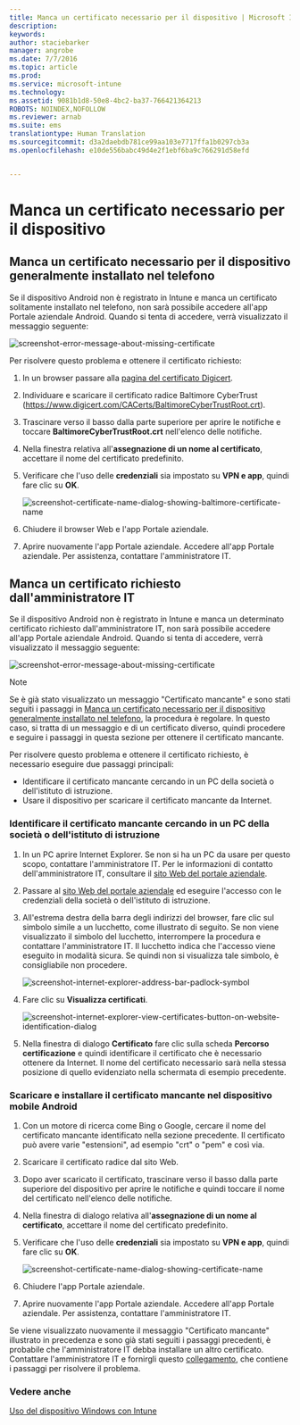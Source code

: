 ```yaml
---
title: Manca un certificato necessario per il dispositivo | Microsoft Intune
description: 
keywords: 
author: staciebarker
manager: angrobe
ms.date: 7/7/2016
ms.topic: article
ms.prod: 
ms.service: microsoft-intune
ms.technology: 
ms.assetid: 9081b1d8-50e8-4bc2-ba37-766421364213
ROBOTS: NOINDEX,NOFOLLOW
ms.reviewer: arnab
ms.suite: ems
translationtype: Human Translation
ms.sourcegitcommit: d3a2daebdb781ce99aa103e7717ffa1b0297cb3a
ms.openlocfilehash: e10de556babc49d4e2f1ebf6ba9c766291d58efd


---
```



# Manca un certificato necessario per il dispositivo


## Manca un certificato necessario per il dispositivo generalmente installato nel telefono
Se il dispositivo Android non è registrato in Intune e manca un certificato solitamente installato nel telefono, non sarà possibile accedere all'app Portale aziendale Android. Quando si tenta di accedere, verrà visualizzato il messaggio seguente:

![screenshot-error-message-about-missing-certificate](./media/andr-cert_install-1-cert_missing.png)

Per risolvere questo problema e ottenere il certificato richiesto:

1.  In un browser passare alla [pagina del certificato Digicert](https://www.digicert.com/digicert-root-certificates.htm).

2.  Individuare e scaricare il certificato radice Baltimore CyberTrust (https://www.digicert.com/CACerts/BaltimoreCyberTrustRoot.crt).

3.  Trascinare verso il basso dalla parte superiore per aprire le notifiche e toccare **BaltimoreCyberTrustRoot.crt** nell'elenco delle notifiche.

4.  Nella finestra relativa all'**assegnazione di un nome al certificato**, accettare il nome del certificato predefinito.

5. Verificare che l'uso delle **credenziali** sia impostato su **VPN e app**, quindi fare clic su **OK**.

    ![screenshot-certificate-name-dialog-showing-baltimore-certificate-name](./media/andr-cert_install-2-add_cert_name.png)

6. Chiudere il browser Web e l'app Portale aziendale.

7. Aprire nuovamente l'app Portale aziendale. Accedere all'app Portale aziendale. Per assistenza, contattare l'amministratore IT.

## Manca un certificato richiesto dall'amministratore IT
Se il dispositivo Android non è registrato in Intune e manca un determinato certificato richiesto dall'amministratore IT, non sarà possibile accedere all'app Portale aziendale Android. Quando si tenta di accedere, verrà visualizzato il messaggio seguente:

![screenshot-error-message-about-missing-certificate](./media/andr-cert_install-1-cert_missing.png)

>[!NOTE]
> Se è già stato visualizzato un messaggio "Certificato mancante" e sono stati seguiti i passaggi in [Manca un certificato necessario per il dispositivo generalmente installato nel telefono](#your-device-is-missing-a-certificate-that-usually-comes-installed-on-your-phone), la procedura è regolare. In questo caso, si tratta di un messaggio e di un certificato diverso, quindi procedere e seguire i passaggi in questa sezione per ottenere il certificato mancante.

Per risolvere questo problema e ottenere il certificato richiesto, è necessario eseguire due passaggi principali:

- Identificare il certificato mancante cercando in un PC della società o dell'istituto di istruzione.
- Usare il dispositivo per scaricare il certificato mancante da Internet.

### Identificare il certificato mancante cercando in un PC della società o dell'istituto di istruzione

1. In un PC aprire Internet Explorer. Se non si ha un PC da usare per questo scopo, contattare l'amministratore IT. Per le informazioni di contatto dell'amministratore IT, consultare il [sito Web del portale aziendale](http://portal.manage.microsoft.com).

2. Passare al [sito Web del portale aziendale](http://portal.manage.microsoft.com) ed eseguire l'accesso con le credenziali della società o dell'istituto di istruzione.

3. All'estrema destra della barra degli indirizzi del browser, fare clic sul simbolo simile a un lucchetto, come illustrato di seguito. Se non viene visualizzato il simbolo del lucchetto, interrompere la procedura e contattare l'amministratore IT. Il lucchetto indica che l'accesso viene eseguito in modalità sicura. Se quindi non si visualizza tale simbolo, è consigliabile non procedere.

    ![screenshot-internet-explorer-address-bar-padlock-symbol](./media/andr-missing-cert-ie-padlock-symbol.png)

4. Fare clic su **Visualizza certificati**.

    ![screenshot-internet-explorer-view-certificates-button-on-website-identification-dialog](./media/andr-missg-cert-ie-view-cert-button.png)

5. Nella finestra di dialogo **Certificato** fare clic sulla scheda **Percorso certificazione** e quindi identificare il certificato che è necessario ottenere da Internet. Il nome del certificato necessario sarà nella stessa posizione di quello evidenziato nella schermata di esempio precedente.

### Scaricare e installare il certificato mancante nel dispositivo mobile Android

1. Con un motore di ricerca come Bing o Google, cercare il nome del certificato mancante identificato nella sezione precedente. Il certificato può avere varie "estensioni", ad esempio "crt" o "pem" e così via.

2. Scaricare il certificato radice dal sito Web.

3. Dopo aver scaricato il certificato, trascinare verso il basso dalla parte superiore del dispositivo per aprire le notifiche e quindi toccare il nome del certificato nell'elenco delle notifiche.

4. Nella finestra di dialogo relativa all'**assegnazione di un nome al certificato**, accettare il nome del certificato predefinito.

5. Verificare che l'uso delle **credenziali** sia impostato su **VPN e app**, quindi fare clic su **OK**.

    ![screenshot-certificate-name-dialog-showing-certificate-name](./media/andr-missing-cert-cert-name.png)

6. Chiudere l'app Portale aziendale.

7. Aprire nuovamente l'app Portale aziendale. Accedere all'app Portale aziendale. Per assistenza, contattare l'amministratore IT.

Se viene visualizzato nuovamente il messaggio "Certificato mancante" illustrato in precedenza e sono già stati seguiti i passaggi precedenti, è probabile che l'amministratore IT debba installare un altro certificato. Contattare l'amministratore IT e fornirgli questo [collegamento](/intune/troubleshoot/troubleshoot-device-enrollment-in-intune#android-certificate-issues), che contiene i passaggi per risolvere il problema.

### Vedere anche
[Uso del dispositivo Windows con Intune](using-your-windows-device-with-intune.md)



<!--HONumber=Aug16_HO4-->



